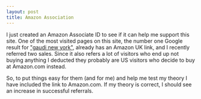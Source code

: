```yaml
---
layout: post
title: Amazon Association
---
```


I just created an Amazon Associate ID to see if it can help me support this site. One of the most visited pages on this site, the number one Google result for <a href="http://www.google.com/search?q=gaudi+new+york">"gaudi new york"</a>, already has an Amazon UK link, and I recently referred two sales. Since it also refers a lot of visitors who end up not buying anything I deducted they probably are US visitors who decide to buy at Amazon.com instead.

So, to put things easy for them (and for me) and help me test my theory I have included the link to Amazon.com. If my theory is correct, I should see an increase in successful referrals.
